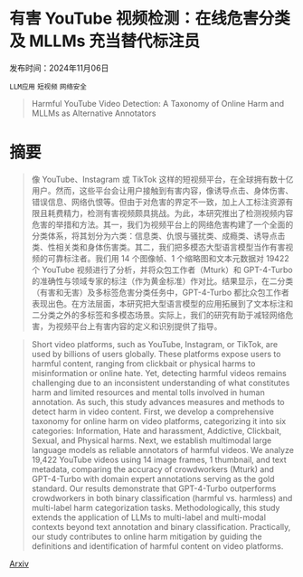 # 有害 YouTube 视频检测：在线危害分类及 MLLMs 充当替代标注员

发布时间：2024年11月06日

`LLM应用` `短视频` `网络安全`

> Harmful YouTube Video Detection: A Taxonomy of Online Harm and MLLMs as Alternative Annotators

# 摘要

> 像 YouTube、Instagram 或 TikTok 这样的短视频平台，在全球拥有数十亿用户。然而，这些平台会让用户接触到有害内容，像诱导点击、身体伤害、错误信息、网络仇恨等。但由于对危害的界定不一致，加上人工标注资源有限且耗费精力，检测有害视频颇具挑战。为此，本研究推出了检测视频内容危害的举措和方法。其一，我们为视频平台上的网络危害构建了一个全面的分类体系，将其划分为六类：信息类、仇恨与骚扰类、成瘾类、诱导点击类、性相关类和身体伤害类。其二，我们把多模态大型语言模型当作有害视频的可靠标注者。我们用 14 个图像帧、1 个缩略图和文本元数据对 19422 个 YouTube 视频进行了分析，并将众包工作者（Mturk）和 GPT-4-Turbo 的准确性与领域专家的标注（作为黄金标准）作对比。结果显示，在二分类（有害和无害）及多标签危害分类任务中，GPT-4-Turbo 都比众包工作者表现出色。在方法层面，本研究把大型语言模型的应用拓展到了文本标注和二分类之外的多标签和多模态场景。实际上，我们的研究有助于减轻网络危害，为视频平台上有害内容的定义和识别提供了指导。

> Short video platforms, such as YouTube, Instagram, or TikTok, are used by billions of users globally. These platforms expose users to harmful content, ranging from clickbait or physical harms to misinformation or online hate. Yet, detecting harmful videos remains challenging due to an inconsistent understanding of what constitutes harm and limited resources and mental tolls involved in human annotation. As such, this study advances measures and methods to detect harm in video content. First, we develop a comprehensive taxonomy for online harm on video platforms, categorizing it into six categories: Information, Hate and harassment, Addictive, Clickbait, Sexual, and Physical harms. Next, we establish multimodal large language models as reliable annotators of harmful videos. We analyze 19,422 YouTube videos using 14 image frames, 1 thumbnail, and text metadata, comparing the accuracy of crowdworkers (Mturk) and GPT-4-Turbo with domain expert annotations serving as the gold standard. Our results demonstrate that GPT-4-Turbo outperforms crowdworkers in both binary classification (harmful vs. harmless) and multi-label harm categorization tasks. Methodologically, this study extends the application of LLMs to multi-label and multi-modal contexts beyond text annotation and binary classification. Practically, our study contributes to online harm mitigation by guiding the definitions and identification of harmful content on video platforms.

[Arxiv](https://arxiv.org/abs/2411.05854)